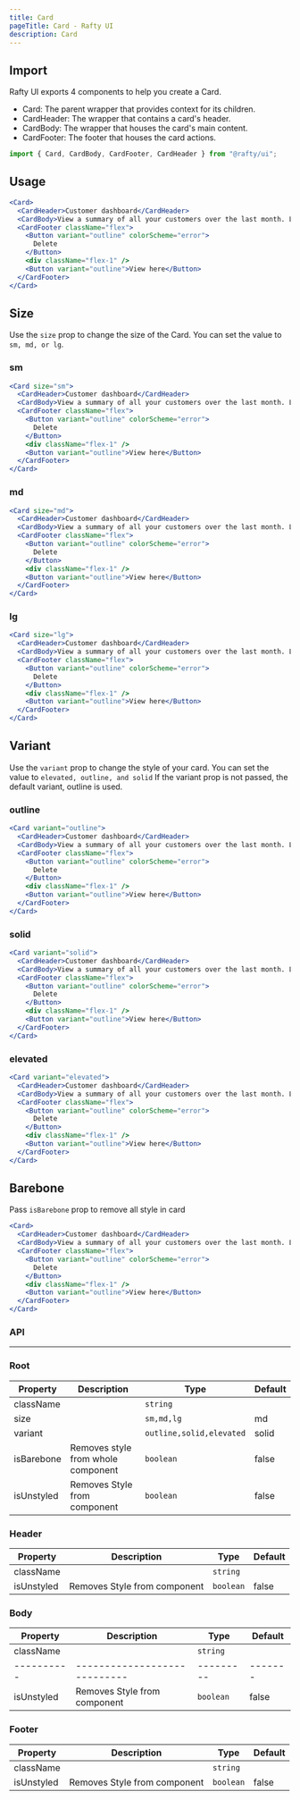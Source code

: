 ```yaml
---
title: Card
pageTitle: Card - Rafty UI
description: Card
---
```


## Import

Rafty UI exports 4 components to help you create a Card.

- Card: The parent wrapper that provides context for its children.
- CardHeader: The wrapper that contains a card's header.
- CardBody: The wrapper that houses the card's main content.
- CardFooter: The footer that houses the card actions.

```jsx
import { Card, CardBody, CardFooter, CardHeader } from "@rafty/ui";
```

## Usage

```jsx
<Card>
  <CardHeader>Customer dashboard</CardHeader>
  <CardBody>View a summary of all your customers over the last month. Lorem, ipsum dolor sit amet consectetur adipisicing elit. Nesciunt, nam? Lorem ipsum dolor sit, amet consectetur adipisicing elit. Officia, eveniet culpa minima ipsa rem in mollitia inventore laboriosam necessitatibus itaque.</CardBody>
  <CardFooter className="flex">
    <Button variant="outline" colorScheme="error">
      Delete
    </Button>
    <div className="flex-1" />
    <Button variant="outline">View here</Button>
  </CardFooter>
</Card>
```

## Size

Use the `size` prop to change the size of the Card. You can set the value to `sm, md, or lg`.

### sm

```jsx
<Card size="sm">
  <CardHeader>Customer dashboard</CardHeader>
  <CardBody>View a summary of all your customers over the last month. Lorem, ipsum dolor sit amet consectetur adipisicing elit. Nesciunt, nam? Lorem ipsum dolor sit, amet consectetur adipisicing elit. Officia, eveniet culpa minima ipsa rem in mollitia inventore laboriosam necessitatibus itaque.</CardBody>
  <CardFooter className="flex">
    <Button variant="outline" colorScheme="error">
      Delete
    </Button>
    <div className="flex-1" />
    <Button variant="outline">View here</Button>
  </CardFooter>
</Card>
```

### md

```jsx
<Card size="md">
  <CardHeader>Customer dashboard</CardHeader>
  <CardBody>View a summary of all your customers over the last month. Lorem, ipsum dolor sit amet consectetur adipisicing elit. Nesciunt, nam? Lorem ipsum dolor sit, amet consectetur adipisicing elit. Officia, eveniet culpa minima ipsa rem in mollitia inventore laboriosam necessitatibus itaque.</CardBody>
  <CardFooter className="flex">
    <Button variant="outline" colorScheme="error">
      Delete
    </Button>
    <div className="flex-1" />
    <Button variant="outline">View here</Button>
  </CardFooter>
</Card>
```

### lg

```jsx
<Card size="lg">
  <CardHeader>Customer dashboard</CardHeader>
  <CardBody>View a summary of all your customers over the last month. Lorem, ipsum dolor sit amet consectetur adipisicing elit. Nesciunt, nam? Lorem ipsum dolor sit, amet consectetur adipisicing elit. Officia, eveniet culpa minima ipsa rem in mollitia inventore laboriosam necessitatibus itaque.</CardBody>
  <CardFooter className="flex">
    <Button variant="outline" colorScheme="error">
      Delete
    </Button>
    <div className="flex-1" />
    <Button variant="outline">View here</Button>
  </CardFooter>
</Card>
```

## Variant

Use the `variant` prop to change the style of your card. You can set the value to `elevated, outline, and solid` If the variant prop is not passed, the default variant, outline is used.

### outline

```jsx
<Card variant="outline">
  <CardHeader>Customer dashboard</CardHeader>
  <CardBody>View a summary of all your customers over the last month. Lorem, ipsum dolor sit amet consectetur adipisicing elit. Nesciunt, nam? Lorem ipsum dolor sit, amet consectetur adipisicing elit. Officia, eveniet culpa minima ipsa rem in mollitia inventore laboriosam necessitatibus itaque.</CardBody>
  <CardFooter className="flex">
    <Button variant="outline" colorScheme="error">
      Delete
    </Button>
    <div className="flex-1" />
    <Button variant="outline">View here</Button>
  </CardFooter>
</Card>
```

### solid

```jsx
<Card variant="solid">
  <CardHeader>Customer dashboard</CardHeader>
  <CardBody>View a summary of all your customers over the last month. Lorem, ipsum dolor sit amet consectetur adipisicing elit. Nesciunt, nam? Lorem ipsum dolor sit, amet consectetur adipisicing elit. Officia, eveniet culpa minima ipsa rem in mollitia inventore laboriosam necessitatibus itaque.</CardBody>
  <CardFooter className="flex">
    <Button variant="outline" colorScheme="error">
      Delete
    </Button>
    <div className="flex-1" />
    <Button variant="outline">View here</Button>
  </CardFooter>
</Card>
```

### elevated

```jsx
<Card variant="elevated">
  <CardHeader>Customer dashboard</CardHeader>
  <CardBody>View a summary of all your customers over the last month. Lorem, ipsum dolor sit amet consectetur adipisicing elit. Nesciunt, nam? Lorem ipsum dolor sit, amet consectetur adipisicing elit. Officia, eveniet culpa minima ipsa rem in mollitia inventore laboriosam necessitatibus itaque.</CardBody>
  <CardFooter className="flex">
    <Button variant="outline" colorScheme="error">
      Delete
    </Button>
    <div className="flex-1" />
    <Button variant="outline">View here</Button>
  </CardFooter>
</Card>
```

## Barebone

Pass `isBarebone` prop to remove all style in card

```jsx
<Card>
  <CardHeader>Customer dashboard</CardHeader>
  <CardBody>View a summary of all your customers over the last month. Lorem, ipsum dolor sit amet consectetur adipisicing elit. Nesciunt, nam? Lorem ipsum dolor sit, amet consectetur adipisicing elit. Officia, eveniet culpa minima ipsa rem in mollitia inventore laboriosam necessitatibus itaque.</CardBody>
  <CardFooter className="flex">
    <Button variant="outline" colorScheme="error">
      Delete
    </Button>
    <div className="flex-1" />
    <Button variant="outline">View here</Button>
  </CardFooter>
</Card>
```

### API

---

### Root

| Property   | Description                        | Type                     | Default |
| ---------- | ---------------------------------- | ------------------------ | ------- |
| className  |                                    | `string`                 |         |
| size       |                                    | `sm,md,lg`               | md      |
| variant    |                                    | `outline,solid,elevated` | solid   |
| isBarebone | Removes style from whole component | `boolean`                | false   |
| isUnstyled | Removes Style from component       | `boolean`                | false   |

### Header

| Property   | Description                  | Type      | Default |
| ---------- | ---------------------------- | --------- | ------- |
| className  |                              | `string`  |         |
| isUnstyled | Removes Style from component | `boolean` | false   |

### Body

| Property   | Description                  | Type      | Default |
| ---------- | ---------------------------- | --------- | ------- |
| className  |                              | `string`  |         |
| ---------- | ---------------------------- | --------- | ------- |
| isUnstyled | Removes Style from component | `boolean` | false   |

### Footer

| Property   | Description                  | Type      | Default |
| ---------- | ---------------------------- | --------- | ------- |
| className  |                              | `string`  |         |
| isUnstyled | Removes Style from component | `boolean` | false   |
